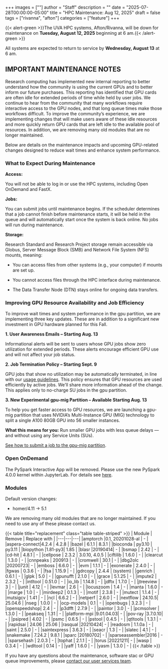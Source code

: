 +++
images = [""]
author = "Staff"
description = ""
date = "2025-07-28T00:00:00-05:00"
title = "HPC Maintenance: Aug 12, 2025"
draft = false
tags = ["rivanna", "afton"]
categories = ["feature"]
+++

{{< alert-green >}}The UVA HPC systems, Afton/Rivanna, will be down for maintenance on <strong>Tuesday, August 12, 2025</strong> beginning at 6 am.{{< /alert-green >}}

All systems are expected to return to service by **Wednesday, August 13** at 6 am.

## IMPORTANT MAINTENANCE NOTES

Research computing has implemented new internal reporting to better understand how the community is using the current GPUs and to better inform our future purchases. This reporting has identified that GPU cards are often idle for extended periods of time while held by user jobs. We continue to hear from the community that many workflows require interactive access to the GPU nodes, and that long queue times make those workflows difficult. To improve the community’s experience, we are implementing changes that will make users aware of these idle resources and more quickly return GPU cards that are left idle to the available pool of resources. In addition, we are removing many old modules that are no longer maintained.  

Below are details on the maintenance impacts and upcoming GPU-related changes designed to reduce wait times and enhance system performance.   

### What to Expect During Maintenance 

**Access:**
 
You will not be able to log in or use the HPC systems, including Open OnDemand and FastX. 

**Jobs:**
 
You can submit jobs until maintenance begins. If the scheduler determines that a job cannot finish before maintenance starts, it will be held in the queue and will automatically start once the system is back online. No jobs will run during maintenance. 

**Storage:**
 
Research Standard and Research Project storage remain accessible via Globus, Server Message Block (SMB) and Network File System (NFS) mounts, meaning: 

- You can access files from other systems (e.g., your computer) if mounts are set up. 

- You cannot access files through the HPC interface during maintenance. 

- The Data Transfer Node (DTN) stays online for ongoing data transfers. 


### Improving GPU Resource Availability and Job Efficiency 

To improve wait times and system performance in the gpu partition, we are implementing three key updates. These are in addition to a significant new investment in GPU hardware planned for this Fall. 

**1. User Awareness Emails – Starting Aug. 13** 
    
Informational alerts will be sent to users whose GPU jobs show zero utilization for extended periods. These alerts encourage efficient GPU use and will not affect your job status. 

**2. Job Termination Policy – Starting Sept. 9** 
    
GPU jobs that show no utilization may be automatically terminated, in line with our [usage guidelines](https://www.rc.virginia.edu/userinfo/hpc/job-alerts/). This policy ensures that GPU resources are used efficiently by active jobs. We'll share more information ahead of the change. This applies only to no-charge SU jobs in the gpu partition. 

 
**3. New Experimental gpu-mig Partition – Available Starting Aug. 13** 
    
To help you get faster access to GPU resources, we are launching a gpu-mig partition that uses NVIDIA’s Multi-Instance GPU (MIG) technology to split a single A100 80GB GPU into 56 smaller instances. 

**What this means for you:** Run smaller GPU jobs with less queue delays — and without using any Service Units (SUs).  

[See how to submit a job to the gpu-mig partition](https://www.rc.virginia.edu/userinfo/hpc/slurm/#mig-gpu-partition). 


### Open OnDemand

The PySpark Interactive App will be removed. Please use the new PySpark 4.0.0 kernel within JupyterLab. For details see [here](/userinfo/hpc/software/spark).

### Modules

Default version changes:
- homer/4.11 &rarr; 5.1

We are removing many old modules that are no longer maintained. If you need to use any of these please contact us.

{{< table title="replacement" class="table table-striped" >}}
| Module | Remove | Replace with |
|---|---|---|
|amptorch     |0.1, 20201028-al | - |
|aspera-connect|4.2.4  | 4.2.8 |
|bazel        | 6.1.1  | 8.3.1 |
|bioconda     | py3.10 | py3.11 |
|biopython    |1.81-py3| 1.85 |
|blasr        |20190414| - |
|bsmap        | 2.42   | - |
|cd-hit       | 4.8.1  | - |
|cellpose     | 2.3.2  | 3.0.10, 4.0.5 |
|ciftilib     | 1.6.0  | - |
|clearcut     | 1.3.0  | - |
|cnnpeaks     | 200913 | - |
|cromwell     | 30.1   | - |
|dbg2olc      |20200723| - |
|emboss       | 6.6.0  | - |
|evm          | 1.1.1  | - |
|exonerate    | 2.4.0  | - |
|fgwas        | 0.3.6  | - |
|fsa          | 1.15.9 | - |
|gdrcopy      | 2.4.4  | (system) |
|genrich      | 0.6.1  | - |
|glpk         | 5.0    | - |
|gpunufft     | 2.1.0  | - |
|grace        | 5.1.25 | - |
|impute2      | 2.3.2  | - |
|intltool     | 0.51.0 | - |
|io_lib       | 1.14.8 | - |
|jdftx        | 1.7.0  | - |
|jtreeview    | 3      | - |
|junit        | 4.12   | - |
|levmar       | 2.6    | - |
|locuszoom    | 1.4    | - |
|manta        | 1.6.0  | - |
|marge        | 1.0    | - |
|mirdeep2     | 0.1.3  | - |
|motif        | 2.3.8  | - |
|mutect       | 1.1.4  | - |
|mutsigcv     | 1.41   | - |
|ncl          | 6.6.2  | - |
|netperf      | 2.6.0  | - |
|nextflow     | 24.10.5| 25.04.6 |
|nseg         | 1.0.0  | - |
|ocp-models   | 0.1    | - |
|openbugs     | 3.2.3  | - |
|openspeedshop| 2.4    | - |
|p3dfft       | 2.7.9  | - |
|paintor      | 3.0    | - |
|pcmsolver    | 1.3.0  | - |
|peakseq      | 1.31   | - |
|platform-mpi |9.01.04.03| - |
|pov-ray      |3.7.0.10| - |
|psipred      | 4.02   | - |
|psmc         | 0.6.5  | - |
|pstool       | 0.4.5  | - |
|qtltools     | 1.3.1  | - |
|rapidsai     | 24.06  | 25.06 |
|rasqual      |20210424| - |
|readosm      | 1.1.0a | - |
|saint        | 2.5.0  | - |
|saintexpress | 3.6.3  | - |
|seacr        | 1.3    | - |
|slatec       | 4.1    | - |
|snakemake    | 7.24.2 | 9.8.1 |
|sparc        |20180702| - |
|sparseassembler|2016  | - |
|sparsehash   | 2.0.3  | - |
|tophat       | 2.1.1  | - |
|torus        |20221211| - |
|wasp         | 0.3.4  | - |
|wdltool      | 0.14   | - |
|yaff         | 1.6.0  | - |
|yasm         | 1.3.0  | - |
{{< /table >}}

If you have any questions about the maintenance, software stac or GPU queue improvements, please [contact our user services team](https://www.rc.virginia.edu/support/). 
